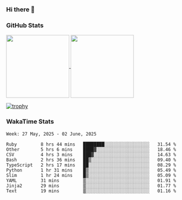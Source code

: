 ### Hi there 👋

### GitHub Stats

<a href="https://github.com/anuraghazra/github-readme-stats">
  <img align="center" height="170px" src="https://github-readme-stats.vercel.app/api/top-langs/?username=tksfjt1024&layout=compact&count_private=true&show_icons=true&show_icons=true&theme=graywhite" />
</a>
<a href="https://github.com/anuraghazra/github-readme-stats">
  <img align="center" height="170px" src="https://github-readme-stats.vercel.app/api?username=tksfjt1024&count_private=true&show_icons=true&show_icons=true&theme=graywhite" />
</a>

[![trophy](https://github-profile-trophy.vercel.app/?username=tksfjt1024)](https://github.com/ryo-ma/github-profile-trophy)

### WakaTime Stats

<!--START_SECTION:waka-->
```text
Week: 27 May, 2025 - 02 June, 2025

Ruby         8 hrs 44 mins   ████████░░░░░░░░░░░░░░░░░   31.54 % 
Other        5 hrs 6 mins    ████▓░░░░░░░░░░░░░░░░░░░░   18.46 % 
CSV          4 hrs 3 mins    ███▓░░░░░░░░░░░░░░░░░░░░░   14.63 % 
Bash         2 hrs 36 mins   ██▒░░░░░░░░░░░░░░░░░░░░░░   09.40 % 
TypeScript   2 hrs 17 mins   ██░░░░░░░░░░░░░░░░░░░░░░░   08.29 % 
Python       1 hr 31 mins    █▒░░░░░░░░░░░░░░░░░░░░░░░   05.49 % 
Slim         1 hr 24 mins    █▒░░░░░░░░░░░░░░░░░░░░░░░   05.09 % 
YAML         31 mins         ▒░░░░░░░░░░░░░░░░░░░░░░░░   01.91 % 
Jinja2       29 mins         ▒░░░░░░░░░░░░░░░░░░░░░░░░   01.77 % 
Text         19 mins         ▒░░░░░░░░░░░░░░░░░░░░░░░░   01.16 % 
```
<!--END_SECTION:waka-->
